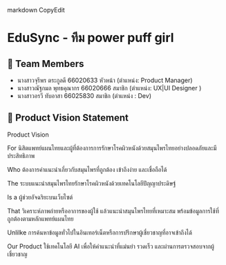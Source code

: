 markdown
CopyEdit
# EduSync - ทีม power puff girl

## 👥 Team Members
- นางสาวจุรีพร ตระกูลดี 66020633  หัวหน้า (ตำแหน่ง: Product Manager)
- นางสาวณัฐกมล พุทธคุณากร 66020666 สมาชิก (ตำแหน่ง: UX|UI Designer )
- นางสาวอรวี ทับอาสา 66025830 สมาชิก (ตำแหน่ง : Dev)

## 🎯 Product Vision Statement
Product Vision 

For นิสิตแพทย์แผนไทยและผู้ที่ต้องการการรักษาโรคผิวหนังด้วยสมุนไพรไทยอย่างปลอดภัยและมีประสิทธิภาพ

Who ต้องการคำแนะนำเกี่ยวกับสมุนไพรที่ถูกต้อง เข้าถึงง่าย และเชื่อถือได้ 

The ระบบแนะนำสมุนไพรไทยรักษาโรคผิวหนังด้วยเทคโนโลยีปัญญาประดิษฐ์

Is a ผู้ช่วยอัจฉริยะบนเว็บไซต์

That วิเคราะห์ภาพถ่ายหรืออาการของผู้ใช้ แล้วแนะนำสมุนไพรไทยที่เหมาะสม พร้อมข้อมูลการใช้ที่ถูกต้องตามหลักแพทย์แผนไทย

Unlilke การค้นหาข้อมูลทั่วไปในอินเทอร์เน็ตหรือการปรึกษาผู้เชี่ยวชาญที่อาจเข้าถึงได้ 

Our Product ใช้เทคโนโลยี AI เพื่อให้คำแนะนำที่แม่นยำ รวดเร็ว และผ่านการตรวจสอบจากผู้เชี่ยวชาญ
